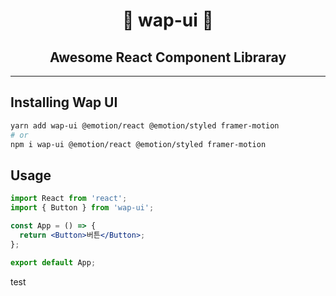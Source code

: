 <h1 align="center">🌟 wap-ui 🌟</h1>

<h2 align="center">Awesome React Component Libraray</h2>

---

## Installing Wap UI

```sh
yarn add wap-ui @emotion/react @emotion/styled framer-motion
# or
npm i wap-ui @emotion/react @emotion/styled framer-motion
```

## Usage

```jsx
import React from 'react';
import { Button } from 'wap-ui';

const App = () => {
  return <Button>버튼</Button>;
};

export default App;
```

test
